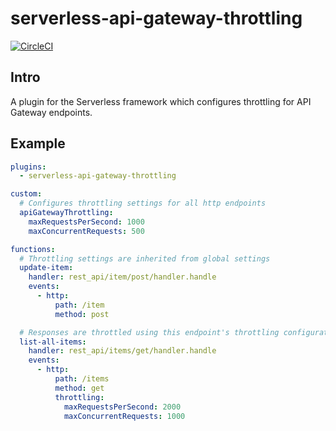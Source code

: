 # serverless-api-gateway-throttling

[![CircleCI](https://circleci.com/gh/DianaIonita/serverless-api-gateway-throttling.svg?style=svg)](https://circleci.com/gh/DianaIonita/serverless-api-gateway-throttling)

## Intro
A plugin for the Serverless framework which configures throttling for API Gateway endpoints.

## Example

```yml
plugins:
  - serverless-api-gateway-throttling

custom:
  # Configures throttling settings for all http endpoints
  apiGatewayThrottling:
    maxRequestsPerSecond: 1000
    maxConcurrentRequests: 500

functions:
  # Throttling settings are inherited from global settings
  update-item:
    handler: rest_api/item/post/handler.handle
    events:
      - http:
          path: /item
          method: post

  # Responses are throttled using this endpoint's throttling configuration
  list-all-items:
    handler: rest_api/items/get/handler.handle
    events:
      - http:
          path: /items
          method: get
          throttling:
            maxRequestsPerSecond: 2000
            maxConcurrentRequests: 1000
```
